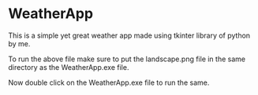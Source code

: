# WeatherApp
This is a simple yet great weather app made using tkinter library of python by me.

To run the above file make sure to put the landscape.png file in the same directory as the WeatherApp.exe file.

Now double click on the WeatherApp.exe file to run the same.

